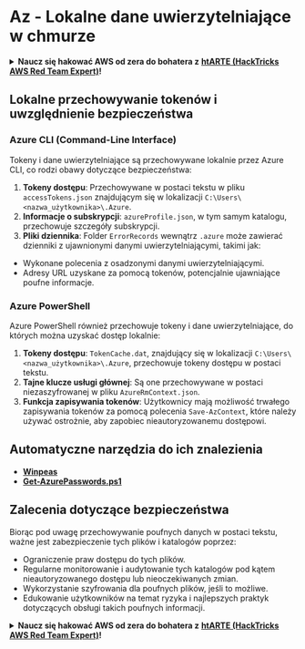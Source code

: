 # Az - Lokalne dane uwierzytelniające w chmurze

<details>

<summary><strong>Naucz się hakować AWS od zera do bohatera z</strong> <a href="https://training.hacktricks.xyz/courses/arte"><strong>htARTE (HackTricks AWS Red Team Expert)</strong></a><strong>!</strong></summary>

Inne sposoby wsparcia HackTricks:

* Jeśli chcesz zobaczyć **reklamę swojej firmy w HackTricks** lub **pobrać HackTricks w formacie PDF**, sprawdź [**PLAN SUBSKRYPCJI**](https://github.com/sponsors/carlospolop)!
* Zdobądź [**oficjalne gadżety PEASS & HackTricks**](https://peass.creator-spring.com)
* Odkryj [**Rodzinę PEASS**](https://opensea.io/collection/the-peass-family), naszą kolekcję ekskluzywnych [**NFT**](https://opensea.io/collection/the-peass-family)
* **Dołącz do** 💬 [**grupy Discord**](https://discord.gg/hRep4RUj7f) lub [**grupy telegramowej**](https://t.me/peass) lub **śledź** nas na **Twitterze** 🐦 [**@hacktricks_live**](https://twitter.com/hacktricks_live)**.**
* **Podziel się swoimi sztuczkami hakerskimi, przesyłając PR-y do** [**HackTricks**](https://github.com/carlospolop/hacktricks) i [**HackTricks Cloud**](https://github.com/carlospolop/hacktricks-cloud) github repos.

</details>

## Lokalne przechowywanie tokenów i uwzględnienie bezpieczeństwa

### Azure CLI (Command-Line Interface)

Tokeny i dane uwierzytelniające są przechowywane lokalnie przez Azure CLI, co rodzi obawy dotyczące bezpieczeństwa:

1. **Tokeny dostępu**: Przechowywane w postaci tekstu w pliku `accessTokens.json` znajdującym się w lokalizacji `C:\Users\<nazwa_użytkownika>\.Azure`.
2. **Informacje o subskrypcji**: `azureProfile.json`, w tym samym katalogu, przechowuje szczegóły subskrypcji.
3. **Pliki dziennika**: Folder `ErrorRecords` wewnątrz `.azure` może zawierać dzienniki z ujawnionymi danymi uwierzytelniającymi, takimi jak:
- Wykonane polecenia z osadzonymi danymi uwierzytelniającymi.
- Adresy URL uzyskane za pomocą tokenów, potencjalnie ujawniające poufne informacje.

### Azure PowerShell

Azure PowerShell również przechowuje tokeny i dane uwierzytelniające, do których można uzyskać dostęp lokalnie:

1. **Tokeny dostępu**: `TokenCache.dat`, znajdujący się w lokalizacji `C:\Users\<nazwa_użytkownika>\.Azure`, przechowuje tokeny dostępu w postaci tekstu.
2. **Tajne klucze usługi głównej**: Są one przechowywane w postaci niezaszyfrowanej w pliku `AzureRmContext.json`.
3. **Funkcja zapisywania tokenów**: Użytkownicy mają możliwość trwałego zapisywania tokenów za pomocą polecenia `Save-AzContext`, które należy używać ostrożnie, aby zapobiec nieautoryzowanemu dostępowi.

## Automatyczne narzędzia do ich znalezienia

* [**Winpeas**](https://github.com/carlospolop/PEASS-ng/tree/master/winPEAS/winPEASexe)
* [**Get-AzurePasswords.ps1**](https://github.com/NetSPI/MicroBurst/blob/master/AzureRM/Get-AzurePasswords.ps1)

## Zalecenia dotyczące bezpieczeństwa

Biorąc pod uwagę przechowywanie poufnych danych w postaci tekstu, ważne jest zabezpieczenie tych plików i katalogów poprzez:
- Ograniczenie praw dostępu do tych plików.
- Regularne monitorowanie i audytowanie tych katalogów pod kątem nieautoryzowanego dostępu lub nieoczekiwanych zmian.
- Wykorzystanie szyfrowania dla poufnych plików, jeśli to możliwe.
- Edukowanie użytkowników na temat ryzyka i najlepszych praktyk dotyczących obsługi takich poufnych informacji.


<details>

<summary><strong>Naucz się hakować AWS od zera do bohatera z</strong> <a href="https://training.hacktricks.xyz/courses/arte"><strong>htARTE (HackTricks AWS Red Team Expert)</strong></a><strong>!</strong></summary>

Inne sposoby wsparcia HackTricks:

* Jeśli chcesz zobaczyć **reklamę swojej firmy w HackTricks** lub **pobrać HackTricks w formacie PDF**, sprawdź [**PLAN SUBSKRYPCJI**](https://github.com/sponsors/carlospolop)!
* Zdobądź [**oficjalne gadżety PEASS & HackTricks**](https://peass.creator-spring.com)
* Odkryj [**Rodzinę PEASS**](https://opensea.io/collection/the-peass-family), naszą kolekcję ekskluzywnych [**NFT**](https://opensea.io/collection/the-peass-family)
* **Dołącz do** 💬 [**grupy Discord**](https://discord.gg/hRep4RUj7f) lub [**grupy telegramowej**](https://t.me/peass) lub **śledź** nas na **Twitterze** 🐦 [**@hacktricks_live**](https://twitter.com/hacktricks_live)**.**
* **Podziel się swoimi sztuczkami hakerskimi, przesyłając PR-y do** [**HackTricks**](https://github.com/carlospolop/hacktricks) i [**HackTricks Cloud**](https://github.com/carlospolop/hacktricks-cloud) github repos.

</details>

